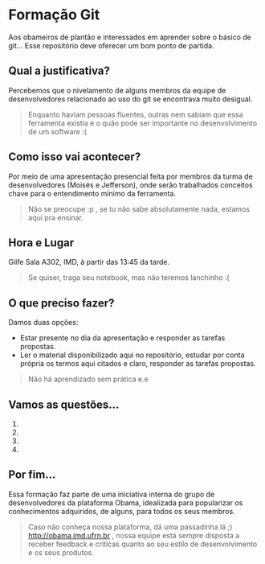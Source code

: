 # Formação Git

Aos obameiros de plantão e interessados em aprender sobre o básico de git... Esse repositório deve oferecer um bom ponto de partida.


## Qual a justificativa?


Percebemos que o nivelamento de alguns membros da equipe de desenvolvedores relacionado ao uso do git se encontrava muito desigual.
> Enquanto haviam pessoas fluentes, outras nem sabiam que essa ferramenta existia e o quão pode ser importante no desenvolvimento de um software :(


## Como isso vai acontecer?


Por meio de uma apresentação presencial feita por membros da turma de desenvolvedores (Moisés e Jefferson), onde serão trabalhados conceitos chave para o entendimento mínimo da ferramenta.
> Não se preocupe :p , se tu não sabe absolutamente nada, estamos aqui pra ensinar.

## Hora e Lugar


Giife Sala A302, IMD, à partir das 13:45 da tarde.
> Se quiser, traga seu notebook, mas não teremos lanchinho :(

## O que preciso fazer?


Damos duas opções:
- Estar presente no dia da apresentação e responder as tarefas propostas.
- Ler o material disponibilizado aqui no repositório, estudar por conta própria os termos aqui citados e claro, responder as tarefas propostas.
> Não há aprendizado sem prática e.e


## Vamos as questões...

1.

2.

3.

4.

## Por fim...

Essa formação faz parte de uma iniciativa interna do grupo de desenvolvedores da plataforma Obama, idealizada para popularizar os conhecimentos adquiridos, de alguns, para todos os seus membros.
> Caso não conheça nossa plataforma, dá uma passadinha lá ;) http://obama.imd.ufrn.br , nossa equipe está sempre disposta a receber feedback e críticas quanto ao seu estilo de desenvolvimento e os seus produtos.

